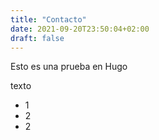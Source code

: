 ```yaml
---
title: "Contacto"
date: 2021-09-20T23:50:04+02:00
draft: false
---
```


Esto es una prueba en Hugo

texto
- 1
- 2
- 2